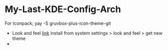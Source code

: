 # My-Last-KDE-Config-Arch
For Iconpack; yay -S gruvbox-plus-icon-theme-git  

- Look and feel [link](https://www.pling.com/p/1327723/) install from system settings > look and feel > get new theme 
- 
